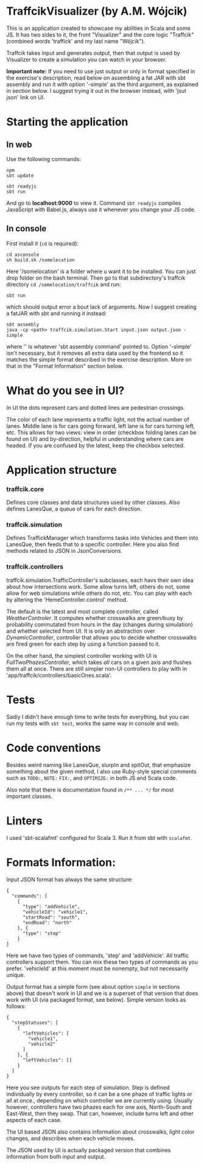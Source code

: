 # TraffcikVisualizer (by A.M. Wójcik)
This is an application created to showcase my abilities in Scala and some JS. It has two sides to it, the front "Visualizer" and the core logic "Traffcik" (combined words 'traffick' and my last name "Wójcik").

Traffcik takes input and generates output, then that output is used by Visualizer to create a simulation you can watch in your browser. 

**Important note:** If you need to use just output or only in format specified in the exercise's description, read below on assembling a fat JAR with  sbt assembly and run it with option '-simple' as the third argument, as explained in section below. I suggest trying it out in the browser instead, with 'jsut json' link on UI.

# Starting the application
## In web
Use the following commands:
```
npm 
sbt update

sbt readyjs
sbt run
```
And go to **localhost:9000** to view it. Command `sbt readyjs` compiles JavaScript with Babel.js, always use it whenever you change your JS code.

## In console
First install it (`cd` is required):
```
cd asconsole
sh build.sh /somelecation
```
Here '/somelocation' is a folder where u want it to be installed. You can just drop folder on the bash terminal.
Then go to that subdirectory's traffcik directory `cd /somelocation/traffcik` and run:
```
sbt run
```
which should output error a bout lack of arguments. Now I suggest creating a fatJAR with sbt and running it instead:
```
sbt assembly
java -cp <path> traffcik.simulation.Start input.json output.json -simple
```
where '<path>' is whatever 'sbt assembly command' pointed to. Option '-simple' isn't necessary, but it removes all extra data used by the frontend so it matches the simple format described in the exercise description. More on that in the "Format Information" section below.

# What do you see in UI?
In UI the dots represent cars and dotted lines are pedestrian crossings. 

The color of each lane represents a traffic light, not the actual number of lanes. Middle lane is  for cars going forward,  left lane is for cars turning left, etc. This allows for two views: view in order (checkbox folding lanes can be found on UI) and by-direction, helpful in understanding where cars are headed. If you are confused by the latest, keep the checkbox selected.

# Application structure
### traffcik.core
Defines core classes and data structures used by other classes. Also defines LanesQue, a queue of cars for each direction.

### traffcik.simulation
Defines TraffickManager which transforms tasks into Vehicles and them into LanesQue, then feeds that to a specific controller. Here you also find methods related to JSON in JsonConversions.

### traffcik.controllers
traffcik.simulation.TrafficController's subclasses, each havs their own idea about how intersections work. Some allow turns left, others do not, some allow for web simulations while others do not, etc. You can play with each by altering the 'HemeController.control' method.

The default is the latest and most complete controller, called *WeatherControler*. It computes whether crosswalks are green/busy by probability commutated from hours in the day (changes during simulation) and whether selected from UI. It is only an abstraction over *DynamicController*,  controller that allows you to decide whether crosswalks are fired green for each step by using a function passed to it.

On the other hand, the simplest controller working with UI is *FullTwoPhazesController*, which takes *all* cars on a given axis and flushes them all at once. There are still simpler non-UI controllers to play with in 'app/traffcik/controllers/basicOnes.scala'.

# Tests
Sadly  I didn't have enough time to write tests for everything, but you can run my tests with `sbt test`, works the same way in console and web.

# Code conventions
Besides weird naming like LanesQue, slurpIn and spitOut, that emphasize something about the given method, I also use Ruby-style special comments such as `TODO:`, `NOTE:` `FIX:`, and `OPTIMIZE:` in both JS and Scala code. 

Also note that there is documentation found in `/** ... */` for most important classes.

# Linters
I used 'sbt-scalafmt' configured for Scala 3. Run it from sbt with `scalafmt`.

# Formats Information:
Input JSON format has always the same structure:
```
{
  "commands": [
    {
      "type": "addVehicle",
      "vehicleId": "vehicle1",
      "startRoad": "south",
      "endRoad": "north"
    }, {
      "type": "step"
    }
}
```
Here we have two types of commands, 'step' and 'addVehicle'. All traffic controllers support them. You can mix these two types of commands as you prefer. 'vehicleId' at this moment must be nonempty, but not necessarily unique.

Output format has a simple form (see about option `simple` in sections above) that doesn't work in UI and we is a superset of that version that does work with UI (via packaged format, see below). Simple version looks as follows:
```
{
  "stepStatuses": [
    {
      "leftVehicles": [
        "vehicle1", 
        "vehicle2"
      ]
    }, {
      "leftVehicles": []
    }
  ]
}
```

Here you see outputs for each step of simulation. Step is defined individually by every controller, so it can be a one phaze of traffic lights or all at once., depending on which controller we are currently using. Usually however, controllers have two phazes each for one axis, North-South and East-West, then they swap. That can, however, include turns left and other aspects of each case.

The UI based JSON also contains information about crosswalks, light color changes, and describes when each vehicle moves.

The JSON used by UI is actually packaged version that combines information from both input and output.

